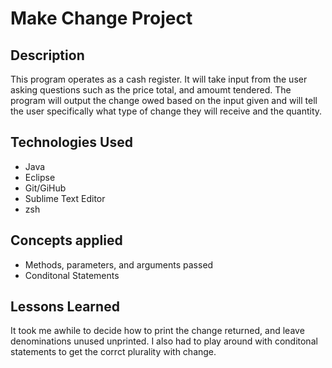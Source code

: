 # Make Change Project

## Description
This program operates as a cash register. It will take input from the user asking questions such as the price total, and amoumt tendered. The program will output the change owed based on the input given and will tell the user specifically what type of change they will receive and the quantity.

## Technologies Used
 - Java
 - Eclipse
 - Git/GiHub
 - Sublime Text Editor
 - zsh

 ## Concepts applied
 - Methods, parameters, and arguments passed
 - Conditonal Statements

## Lessons Learned
It took me awhile to decide how to print the change returned, and leave denominations unused unprinted. I also had to play around with conditonal statements to get the corrct plurality with change. 